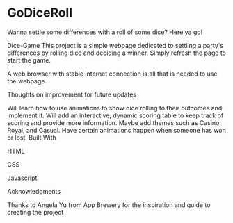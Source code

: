 # GoDiceRoll
Wanna settle some differences with a roll of some dice? Here ya go!

Dice-Game
This project is a simple webpage dedicated to settling a party's differences by rolling dice and deciding a winner. Simply refresh the page to start the game.

A web browser with stable internet connection is all that is needed to use the webpage.

Thoughts on improvement for future updates

Will learn how to use animations to show dice rolling to their outcomes and implement it.
Will add an interactive, dynamic scoring table to keep track of scoring and provide more information.
Maybe add themes such as Casino, Royal, and Casual.
Have certain animations happen when someone has won or lost.
Built With

HTML

CSS

Javascript

Acknowledgments

Thanks to Angela Yu from App Brewery for the inspiration and guide to creating the project
